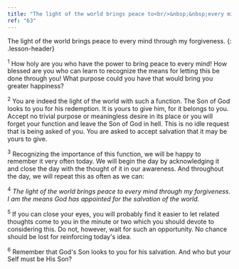 ```yaml
---
title: "The light of the world brings peace to<br/>&nbsp;&nbsp;every mind through my forgiveness."
ref: "63"
---
```


The light of the world brings peace to every mind through my forgiveness.
{: .lesson-header}

<sup>1</sup> How holy are you who have the power to bring peace to every mind! How
blessed are you who can learn to recognize the means for letting this be
done through you! What purpose could you have that would bring you
greater happiness?

<sup>2</sup> You are indeed the light of the world with such a function. The Son of
God looks to you for his redemption. It is yours to give him, for it
belongs to you. Accept no trivial purpose or meaningless desire in its
place or you will forget your function and leave the Son of God in hell.
This is no idle request that is being asked of you. You are asked to
accept salvation that it may be yours to give.

<sup>3</sup> Recognizing the importance of this function, we will be happy to
remember it very often today. We will begin the day by acknowledging it
and close the day with the thought of it in our awareness. And
throughout the day, we will repeat this as often as we can:

<sup>4</sup> *The light of the world brings peace to every mind through my
forgiveness.<br/>
I am the means God has appointed for the salvation of the world.*

<sup>5</sup> If you can close your eyes, you will probably find it easier to let
related thoughts come to you in the minute or two which you should
devote to considering this. Do not, however, wait for such an
opportunity. No chance should be lost for reinforcing today's idea.

<sup>6</sup> Remember that God's Son looks to you for his salvation. And who but
your Self must be His Son?

